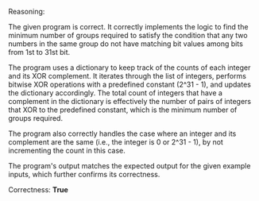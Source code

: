 Reasoning:

The given program is correct. It correctly implements the logic to find the minimum number of groups required to satisfy the condition that any two numbers in the same group do not have matching bit values among bits from 1st to 31st bit.

The program uses a dictionary to keep track of the counts of each integer and its XOR complement. It iterates through the list of integers, performs bitwise XOR operations with a predefined constant (2^31 - 1), and updates the dictionary accordingly. The total count of integers that have a complement in the dictionary is effectively the number of pairs of integers that XOR to the predefined constant, which is the minimum number of groups required.

The program also correctly handles the case where an integer and its complement are the same (i.e., the integer is 0 or 2^31 - 1), by not incrementing the count in this case.

The program's output matches the expected output for the given example inputs, which further confirms its correctness.

Correctness: **True**